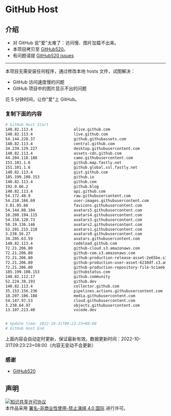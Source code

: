 # GitHub Host
## 介绍
- 对 GitHub 说"爱"太难了：访问慢、图片加载不出来。
- 本项目拷贝至 [GitHub520](https://github.com/521xueweihan/GitHub520)。
- 有问题请提 [GitHub520 issues](https://github.com/521xueweihan/GitHub520/issues/new)

---

本项目无需安装任何程序，通过修改本地 hosts 文件，试图解决：
- GitHub 访问速度慢的问题
- GitHub 项目中的图片显示不出的问题

花 5 分钟时间，让你"爱"上 GitHub。

### 复制下面的内容
```bash
# GitHub Host Start
140.82.113.4                  alive.github.com
140.82.113.4                  live.github.com
54.144.228.37                 github.githubassets.com
140.82.113.4                  central.github.com
34.239.129.227                desktop.githubusercontent.com
140.82.113.4                  assets-cdn.github.com
44.204.118.188                camo.githubusercontent.com
151.101.1.6                   github.map.fastly.net
151.101.1.6                   github.global.ssl.fastly.net
140.82.113.4                  gist.github.com
185.199.108.153               github.io
140.82.113.4                  github.com
192.0.66.2                    github.blog
140.82.113.4                  api.github.com
54.172.40.9                   raw.githubusercontent.com
54.210.166.69                 user-images.githubusercontent.com
3.81.85.66                    favicons.githubusercontent.com
54.144.80.104                 avatars5.githubusercontent.com
18.208.194.115                avatars4.githubusercontent.com
54.158.120.73                 avatars3.githubusercontent.com
50.19.136.146                 avatars2.githubusercontent.com
52.201.215.210                avatars1.githubusercontent.com
3.238.56.27                   avatars0.githubusercontent.com
34.205.63.59                  avatars.githubusercontent.com
140.82.113.4                  codeload.github.com
72.21.206.80                  github-cloud.s3.amazonaws.com
72.21.206.80                  github-com.s3.amazonaws.com
72.21.206.80                  github-production-release-asset-2e65be.s3.amazonaws.com
72.21.206.80                  github-production-user-asset-6210df.s3.amazonaws.com
72.21.206.80                  github-production-repository-file-5c1aeb.s3.amazonaws.com
185.199.108.153               githubstatus.com
140.82.112.17                 github.community
52.224.38.193                 github.dev
140.82.113.4                  collector.github.com
35.153.156.236                pipelines.actions.githubusercontent.com
18.207.106.188                media.githubusercontent.com
54.147.97.53                  cloud.githubusercontent.com
3.238.64.97                   objects.githubusercontent.com
13.107.213.40                 vscode.dev


# Update time: 2022-10-31T09:23:23+08:00
# GitHub Host End

```
上面内容会自动定时更新，保证最新有效。数据更新时间：2022-10-31T09:23:23+08:00（内容无变动不会更新）

### 感谢

- [GitHub520](https://github.com/521xueweihan/GitHub520)

## 声明
<a rel="license" href="https://creativecommons.org/licenses/by-nc-nd/4.0/deed.zh"><img alt="知识共享许可协议" style="border-width: 0" src="https://licensebuttons.net/l/by-nc-nd/4.0/88x31.png"></a><br>本作品采用 <a rel="license" href="https://creativecommons.org/licenses/by-nc-nd/4.0/deed.zh">署名-非商业性使用-禁止演绎 4.0 国际</a> 进行许可。